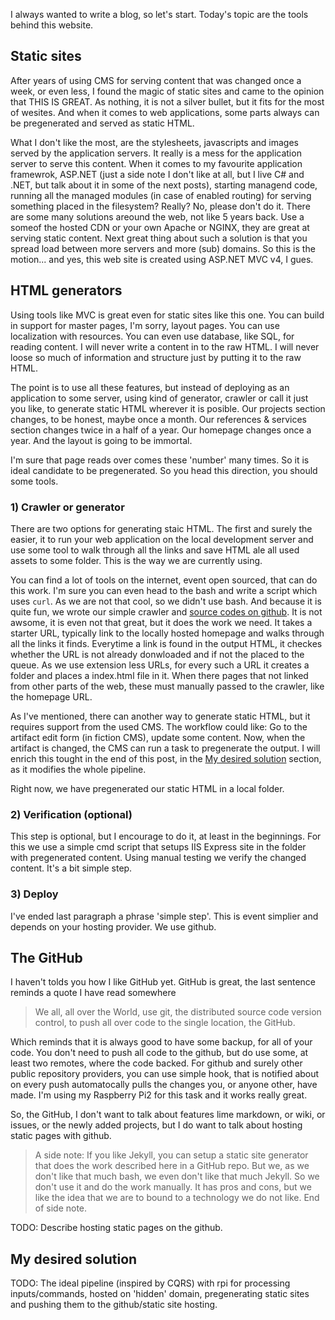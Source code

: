 I always wanted to write a blog, so let's start. Today's topic are the tools behind this website.

## Static sites

After years of using CMS for serving content that was changed once a week, or even less, I found the magic of static sites and came to the opinion that THIS IS GREAT. As nothing, it is not a silver bullet, but it fits for the most of wesites. And when it comes to web applications, some parts always can be pregenerated and served as static HTML. 

What I don't like the most, are the stylesheets, javascripts and images served by the application servers. It really is a mess for the application server to serve this content. When it comes to my favourite application framewrok, ASP.NET (just a side note I don't like at all, but I live C# and .NET, but talk about it in some of the next posts), starting managend code, running all the managed modules (in case of enabled routing) for serving something placed in the filesystem? Really? No, please don't do it. There are some many solutions areound the web, not like 5 years back. Use a someof the hosted CDN or your own Apache or NGINX, they are great at serving static content. Next great thing about such a solution is that you spread load between more servers and more (sub) domains. So this is the motion... and yes, this web site is created using ASP.NET MVC v4, I gues.

## HTML generators

Using tools like MVC is great even for static sites like this one. You can build in support for master pages, I'm sorry, layout pages. You can use localization with resources. You can even use database, like SQL, for reading content. I will never write a content in to the raw HTML. I will never loose so much of information
and structure just by putting it to the raw HTML.

The point is to use all these features, but instead of deploying as an application to some server, using kind of generator, crawler or call it just you like, to generate static HTML wherever it is posible. Our projects section changes, to be honest, maybe once a month. Our references & services section changes twice in a half of a year. Our homepage changes once a year. And the layout is going to be immortal.

I'm sure that page reads over comes these 'number' many times. So it is ideal candidate to be pregenerated. So you head this direction, you should some tools.

### 1) Crawler or generator

There are two options for generating staic HTML. The first and surely the easier, it to run your web application on the local development server and use some tool to walk through all the links and save HTML ale all used assets to some folder. This is the way we are currently using.

You can find a lot of tools on the internet, event open sourced, that can do this work. I'm sure you can even head to the bash and write a script which uses `curl`. As we are not that cool, so we didn't use bash. And because it is quite fun, we wrote our simple crawler and [source codes on github](http://github.com/maraf/StaticSiteCrawler). It is not awsome, it is even not that great, but it does the work we need. It takes a starter URL, typically link to the locally hosted homepage and walks through all the links it finds. Everytime a link is found in the output HTML, it checkes whether the URL is not already donwloaded and if not the placed to the queue. As we use extension less URLs, for every such a URL it creates a folder and places a index.html file in it. When there pages that not linked from other parts of the web, these must manually passed to the crawler, like the homepage URL.

As I've mentioned, there can another way to generate static HTML, but it requires support from the used CMS. The workflow could like: Go to the artifact edit form (in fiction CMS), update some content. Now, when the artifact is changed, the CMS can run a task to pregenerate the output. I will enrich this tought in the end of this post, in the [My desired solution](#my-desired-solution) section, as it modifies the whole pipeline.

Right now, we have pregenerated our static HTML in a local folder.

### 2) Verification (optional)

This step is optional, but I encourage to do it, at least in the beginnings. For this we use a simple cmd script that setups IIS Express site in the folder with pregenerated content. Using manual testing we verify the changed content. It's a bit simple step.

### 3) Deploy

I've ended last paragraph a phrase 'simple step'. This is event simplier and depends on your hosting provider. We use github.

## The GitHub 

I haven't tolds you how I like GitHub yet. GitHub is great, the last sentence reminds a quote I have read somewhere

> We all, all over the World, use git, the distributed source code version control, to push all over code to the single location, the GitHub.

Which reminds that it is always good to have some backup, for all of your code. You don't need to push all code to the github, but do use some, at least two remotes, where the code backed. For github and surely other public repository providers, you can use simple hook, that is notified about on every push automatocally pulls the changes you, or anyone other, have made. I'm using my Raspberry Pi2 for this task and it works really great.

So, the GitHub, I don't want to talk about features lime markdown, or wiki, or issues, or the newly added projects, but I do want to talk about hosting static pages with github.

> A side note: If you like Jekyll, you can setup a static site generator that does the work described here in a GitHub repo. But we, as we don't like that much bash, we even don't like that much Jekyll. So we don't use it and do the work manually. It has pros and cons, but we like the idea that we are to bound to a technology we do not like. End of side note.

TODO: Describe hosting static pages on the github. 

## My desired solution

TODO: The ideal pipeline (inspired by CQRS) with rpi for processing inputs/commands, hosted on 'hidden' domain, pregenerating static sites and pushing them to the github/static site hosting.